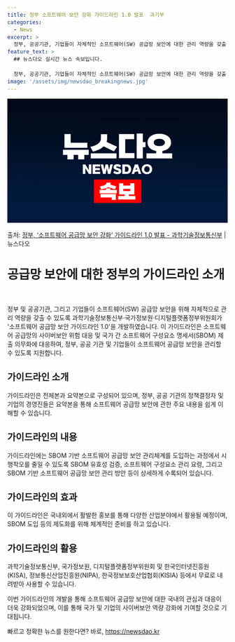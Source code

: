 ```yaml
---
title: 정부 소프트웨어 보안 강화 가이드라인 1.0 발표  과기부
categories:
  - News
excerpt: >
  정부, 공공기관, 기업들이 자체적인 소프트웨어(SW) 공급망 보안에 대한 관리 역량을 갖출 수 있도록 이를 …
feature_text: >
  ## 뉴스다오 실시간 뉴스 속보입니다.

  정부, 공공기관, 기업들이 자체적인 소프트웨어(SW) 공급망 보안에 대한 관리 역량을 갖출 수 있도록 이를 …
image: '/assets/img/newsdao_breakingnews.jpg'
---
```


![뉴스다오 속보](/assets/img/newsdao_breakingnews.jpg)

<p>출처: <a href="https://newsdao.kr/3790" rel="dofollow">정부, ‘소프트웨어 공급망 보안 강화’ 가이드라인 1.0 발표 - 과학기술정보통신부</a> | 뉴스다오</p>

<h1>공급망 보안에 대한 정부의 가이드라인 소개</h1>
<p data-ke-size="size16">&nbsp;</p>
정부 및 공공기관, 그리고 기업들이 소프트웨어(SW) 공급망 보안을 위해 자체적으로 관리 역량을 갖출 수 있도록 과학기술정보통신부·국가정보원·디지털플랫폼정부위원회가 '소프트웨어 공급망 보안 가이드라인 1.0'을 개발하였습니다. 이 가이드라인은 소프트웨어 공급망의 사이버보안 위험 대응 및 국가 간 소프트웨어 구성요소 명세서(SBOM) 제출 의무화에 대응하여, 정부, 공공 기관 및 기업들이 소프트웨어 공급망 보안을 관리할 수 있도록 지원합니다.

<h2 data-ke-size="size26">가이드라인 소개</h2>
가이드라인은 전체본과 요약본으로 구성되어 있으며, 정부, 공공 기관의 정책결정자 및 기업의 경영진들은 요약본을 통해 소프트웨어 공급망 보안에 관한 주요 내용을 쉽게 이해할 수 있습니다.

<h2 data-ke-size="size26">가이드라인의 내용</h2>
가이드라인에는 SBOM 기반 소프트웨어 공급망 보안 관리체계를 도입하는 과정에서 시행착오를 줄일 수 있도록 SBOM 유효성 검증, 소프트웨어 구성요소 관리 요령, 그리고 SBOM 기반 소프트웨어 공급망 보안 관리 방안 등이 상세하게 수록되어 있습니다.

<h2 data-ke-size="size26">가이드라인의 효과</h2>
이 가이드라인은 국내외에서 활발한 홍보를 통해 다양한 산업분야에서 활용될 예정이며, SBOM 도입 등의 제도화를 위해 체계적인 준비를 하고 있습니다.

<h2 data-ke-size="size26">가이드라인의 활용</h2>
과학기술정보통신부, 국가정보원, 디지털플랫폼정부위원회 및 한국인터넷진흥원(KISA), 정보통신산업진흥원(NIPA), 한국정보보호산업협회(KISIA) 등에서 무료로 내려받아 사용할 수 있습니다.

이번 가이드라인의 개발을 통해 소프트웨어 공급망 보안에 대한 국내의 관심과 대응이 더욱 강화되었으며, 이를 통해 국가 및 기업의 사이버보안 역량 강화에 기여할 것으로 기대됩니다. 

빠르고 정확한 뉴스를 원한다면? 바로, <a href="https://newsdao.kr" rel="dofollow">https://newsdao.kr</a>


